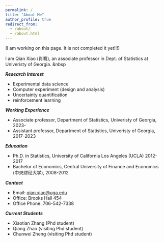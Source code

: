 ```yaml
---
permalink: /
title: "About Me"
author_profile: true
redirect_from: 
  - /about/
  - /about.html
---
```

(I am working on this page. It is not completed it yet!!!)

I am Qian Xiao (肖骞), an associate professor in Dept. of Statistics at Univeristy of Georgia. &nbsp


***Research Interest***

* Experimental data science
* Computer experiment (design and analysis)
* Uncertainty quantification
* reinforcement learning

***Working Experience***

* Associate professor, Department of Statistics, Univeristy of Georgia, 2023-
* Assistant professor, Department of Statistics, Univeristy of Georgia, 2017-2023

***Education***

* Ph.D. in Statistics, University of California Los Angeles (UCLA) 2012-2017
* Bachelor of Economics, Central University of Finance and Economics (中央财经大学), 2008-2012

***Contact***

* Email: qian.xiao@uga.edu
* Office: Brooks Hall 454
* Office Phone: 706-542-7338

***Current Students***
* Xiaotian Zhang (Phd student)
* Qiang Zhao (visiting Phd student)
* Chunwei Zheng (visiting Phd student)


